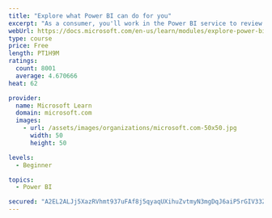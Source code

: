 ```yaml
---
title: "Explore what Power BI can do for you"
excerpt: "As a consumer, you'll work in the Power BI service to review and interact with content that has been shared with you. This module provides the foundational information that you need to work effectively in the Power BI service."
webUrl: https://docs.microsoft.com/en-us/learn/modules/explore-power-bi-service/
type: course
price: Free
length: PT1H9M
ratings:
  count: 8001
  average: 4.670666
heat: 62

provider:
  name: Microsoft Learn
  domain: microsoft.com
  images:
    - url: /assets/images/organizations/microsoft.com-50x50.jpg
      width: 50
      height: 50

levels:
  - Beginner

topics:
  - Power BI

secured: "A2EL2ALJj5XazRVhmt937uFAf8j5qyaqUXihuZvtmyN3mgDqJ6aiP5rGIV33ZOGM3jiaeWdpkwgH8/EWJQjJuCIJECaDSBpQuRABdJlzTm56QoHYlQytbkz/D3kHtmfc1ByebRcfuEQwvB1pnV5ut1gkxcjIEMGO3qHLrW2Nck08uix+AOXvNvAN/fbC4jaDKxEjc5FwxAREwV9MamrxCdHZcstZs9gLfegbVfJXmaQ86b6hYd0bViGsEy+74+6JaOTbQJTuNvH2ymMrC8B56qvDjudicTomSoWmC52WNoxx72t5RbCgGJXVnnl1qLm8MSvhG4dxYz0FTEs+gZh43ZWx5Md9DCpC8UOavm26fdWwXWdOPb/I0jGPrmfbI+CNoevYAhc9S8vuyrItnkpkZ3L/Kc+JkPLFIOgnz4/2/lQ=;93zfPc0L+fc6Z7qSQ+OnYw=="
---
```


